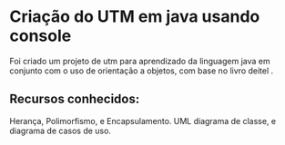 # Criação do UTM em java usando console

Foi criado um projeto de utm para aprendizado da linguagem
java em conjunto com o uso de orientação a objetos, com 
base no livro deitel .

## Recursos conhecidos:

Herança, Polimorfismo, e Encapsulamento.
UML diagrama de classe, e diagrama de casos de uso.